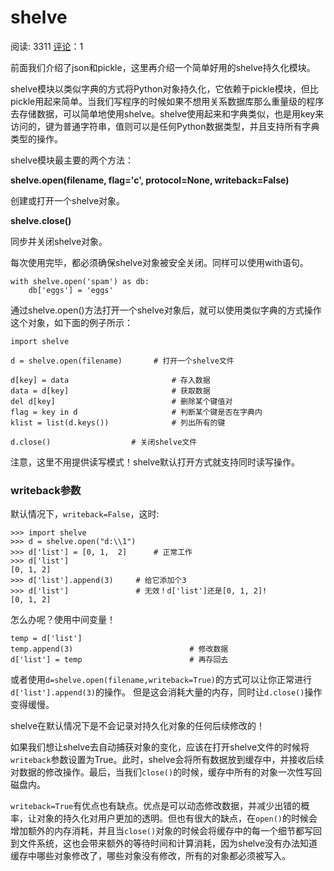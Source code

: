 # shelve

阅读: 3311   [评论](http://www.liujiangblog.com/course/python/67#comments)：1

前面我们介绍了json和pickle，这里再介绍一个简单好用的shelve持久化模块。

shelve模块以类似字典的方式将Python对象持久化，它依赖于pickle模块，但比pickle用起来简单。当我们写程序的时候如果不想用关系数据库那么重量级的程序去存储数据，可以简单地使用shelve。shelve使用起来和字典类似，也是用key来访问的，键为普通字符串，值则可以是任何Python数据类型，并且支持所有字典类型的操作。

shelve模块最主要的两个方法：

**shelve.open(filename, flag='c', protocol=None, writeback=False)**

创建或打开一个shelve对象。

**shelve.close()**

同步并关闭shelve对象。

每次使用完毕，都必须确保shelve对象被安全关闭。同样可以使用with语句。

```
with shelve.open('spam') as db:
    db['eggs'] = 'eggs'
```

通过shelve.open()方法打开一个shelve对象后，就可以使用类似字典的方式操作这个对象，如下面的例子所示：

```
import shelve

d = shelve.open(filename)       # 打开一个shelve文件

d[key] = data                       # 存入数据
data = d[key]                       # 获取数据
del d[key]                          # 删除某个键值对
flag = key in d                     # 判断某个键是否在字典内
klist = list(d.keys())              # 列出所有的键

d.close()                  # 关闭shelve文件
```

注意，这里不用提供读写模式！shelve默认打开方式就支持同时读写操作。

### writeback参数

默认情况下，`writeback=False`，这时:

```
>>> import shelve
>>> d = shelve.open("d:\\1")
>>> d['list'] = [0, 1,  2]      # 正常工作
>>> d['list']
[0, 1, 2]
>>> d['list'].append(3)     # 给它添加个3
>>> d['list']               # 无效！d['list']还是[0, 1, 2]!
[0, 1, 2]
```

怎么办呢？使用中间变量！

```
temp = d['list']             
temp.append(3)                          # 修改数据
d['list'] = temp                        # 再存回去
```

或者使用`d=shelve.open(filename,writeback=True)`的方式可以让你正常进行`d['list'].append(3)`的操作。 但是这会消耗大量的内存，同时让`d.close()`操作变得缓慢。

shelve在默认情况下是不会记录对持久化对象的任何后续修改的！

如果我们想让shelve去自动捕获对象的变化，应该在打开shelve文件的时候将`writeback`参数设置为True。此时，shelve会将所有数据放到缓存中，并接收后续对数据的修改操作。最后，当我们`close()`的时候，缓存中所有的对象一次性写回磁盘内。

`writeback=True`有优点也有缺点。优点是可以动态修改数据，并减少出错的概率，让对象的持久化对用户更加的透明。但也有很大的缺点，在`open()`的时候会增加额外的内存消耗，并且当`close()`对象的时候会将缓存中的每一个细节都写回到文件系统，这也会带来额外的等待时间和计算消耗，因为shelve没有办法知道缓存中哪些对象修改了，哪些对象没有修改，所有的对象都必须被写入。
